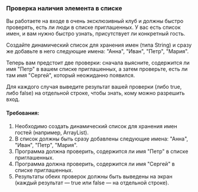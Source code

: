 
### Проверка наличия элемента в списке

Вы работаете на входе в очень эксклюзивный клуб и должны быстро проверять, есть ли люди в списке приглашенных. У вас есть список имен, и вам нужно быстро узнать, присутствует ли конкретный гость.

Создайте динамический список для хранения имен (типа String) и сразу же добавьте в него следующие имена: "Анна", "Иван", "Петр", "Мария".

Теперь вам предстоит две проверки: сначала выясните, содержится ли имя "Петр" в вашем списке приглашенных, а затем проверьте, есть ли там имя "Сергей", который неожиданно появился.

Для каждого случая выведите результат вашей проверки (либо true, либо false) на отдельной строке, чтобы знать, кому можно разрешить вход.

#### Требования:
1. Необходимо создать динамический список для хранения имен гостей (например, ArrayList<String>).
2. В список должны быть сразу добавлены следующие имена: "Анна", "Иван", "Петр", "Мария".
3. Программа должна проверить, содержится ли имя "Петр" в списке приглашенных.
4. Программа должна проверить, содержится ли имя "Сергей" в списке приглашенных.
5. Результаты обеих проверок должны быть выведены на экран (каждый результат — true или false — на отдельной строке).